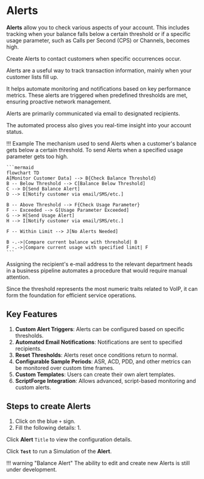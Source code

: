 # Alerts

**Alerts** allow you to check various aspects of your account. This includes tracking when your balance falls below a certain threshold or if a specific usage parameter, such as Calls per Second (CPS) or Channels, becomes high.

Create Alerts to contact customers when specific occurrences occur.

Alerts are a useful way to track transaction information, mainly when your customer lists fill up.

It helps automate monitoring and notifications based on key performance metrics. These alerts are triggered when predefined thresholds are met, ensuring proactive network management.

Alerts are primarily communicated via email to designated recipients.

The automated process also gives you real-time insight into your account status.

!!! Example
    The mechanism used to send Alerts when a customer's balance gets below a certain threshold. To send Alerts when a specified usage parameter gets too high.

    ```mermaid
    flowchart TD
    A[Monitor Customer Data] --> B{Check Balance Threshold}
    B -- Below Threshold --> C[Balance Below Threshold]
    C --> D[Send Balance Alert]
    D --> E[Notify customer via email/SMS/etc.]

    B -- Above Threshold --> F{Check Usage Parameter}
    F -- Exceeded --> G[Usage Parameter Exceeded]
    G --> H[Send Usage Alert]
    H --> I[Notify customer via email/SMS/etc.]

    F -- Within Limit --> J[No Alerts Needed]

    B -.->|Compare current balance with threshold| B
    F -.->|Compare current usage with specified limit| F
    ```

Assigning the recipient's e-mail address to the relevant department heads in a business pipeline automates a procedure that would require manual attention.

Since the threshold represents the most numeric traits related to VoIP, it can form the foundation for efficient service operations.

## Key Features

1. **Custom Alert Triggers**: Alerts can be configured based on specific thresholds.
2. **Automated Email Notifications**: Notifications are sent to specified recipients.
3. **Reset Thresholds**: Alerts reset once conditions return to normal.
4. **Configurable Sample Periods**: ASR, ACD, PDD, and other metrics can be monitored over custom time frames.
5. **Custom Templates**: Users can create their own alert templates.
6. **ScriptForge Integration**: Allows advanced, script-based monitoring and custom alerts.

## Steps to create Alerts

1. Click on the blue `+` sign.
2. Fill the following details:
   1. 

Click **Alert** `Title` to view the configuration details.

Click **`Test`** to run a Simulation of the **Alert**.

!!! warning "Balance Alert"
    The ability to edit and create new Alerts is still under development.

